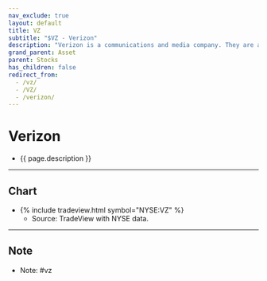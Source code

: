 ```yaml
---
nav_exclude: true
layout: default
title: VZ
subtitle: "$VZ - Verizon"
description: "Verizon is a communications and media company. They are an internet and mobile service provider."
grand_parent: Asset
parent: Stocks
has_children: false
redirect_from:
  - /vz/
  - /VZ/
  - /verizon/
---
```

# Verizon
- {{ page.description }}

* * *

## Chart
- {% include tradeview.html symbol="NYSE:VZ" %}
	- Source: TradeView with NYSE data.

* * *
## Note
* Note: #vz 